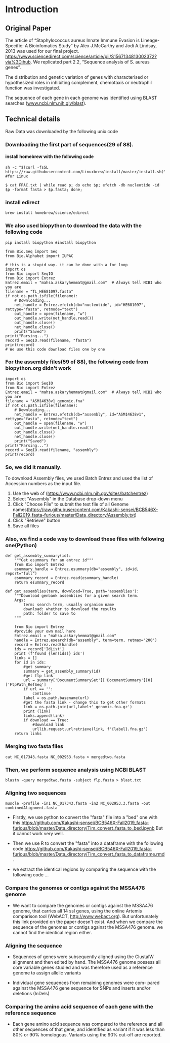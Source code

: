 # Introduction


## Original Paper

The article of “Staphylococcus aureus Innate Immune Evasion is Lineage-Specific: A Bioinfomatics Study” by Alex J.McCarthy and Jodi A.Lindsay, 2013 was used for our final project. https://www.sciencedirect.com/science/article/pii/S1567134813002372?via%3Dihub. We replicated part 2.2, “Sequence analysis of S. aureus genes”.

The distribution and genetic variation of genes with characterised or hypothesized roles in inhibiting complement, chemotaxis or neutrophil function was investigated.

The sequence of each gene in each genome was identified using BLAST searches (www.ncbi.nlm.nih.giv/blast).

## Technical details

Raw Data was downloaded by the following unix code

### Downloading the first part of sequences(29 of 88). 

#### install homebrew with the following code
```
sh -c "$(curl -fsSL https://raw.githubusercontent.com/Linuxbrew/install/master/install.sh)" #for Linux
```

```
$ cat FPAC.txt | while read p; do echo $p; efetch -db nucleotide -id $p -format fasta > $p.fasta; done;
```
### install edirect

```
brew install homebrew/science/edirect
```


### We also used biopython to download the data with the following code

```{python}
pip install biopython #install biopython
```

```{python}
from Bio.Seq import Seq
from Bio.Alphabet import IUPAC
```

```{python}
# this is a stupid way. it can be done with a for loop
import os
from Bio import SeqIO
from Bio import Entrez
Entrez.email = "mahsa.askaryhemmat@gmail.com"  # Always tell NCBI who you are
filename = "TL_HE681097.fasta"
if not os.path.isfile(filename):
    # Downloading...
    net_handle = Entrez.efetch(db="nucleotide", id="HE681097", rettype="fasta", retmode="text")
    out_handle = open(filename, "w")
    out_handle.write(net_handle.read())
    out_handle.close()
    net_handle.close()
    print("Saved")
print("Parsing...")
record = SeqIO.read(filename, "fasta")
print(record)
# We use this code download files one by one
```

### For the assembly files(59 of 88), the following code from biopython.org didn't work

```{python}
import os
from Bio import SeqIO
from Bio import Entrez
Entrez.email = "mahsa.askaryhemmat@gmail.com"  # Always tell NCBI who you are
filename = "ASM14638v1_genomic.fna"
if not os.path.isfile(filename):
    # Downloading...
    net_handle = Entrez.efetch(db="assembly", id="ASM14638v1", rettype="fasta", retmode="text")
    out_handle = open(filename, "w")
    out_handle.write(net_handle.read())
    out_handle.close()
    net_handle.close()
    print("Saved")
print("Parsing...")
record = SeqIO.read(filename, "assembly")
print(record)
```

### So, we did it manually. 

To download Assembly files, we used Batch Entrez and used the list of Accession numbers as the input file.

1. Use the web of (https://www.ncbi.nlm.nih.gov/sites/batchentrez)
2. Select "Assembly" in the Database drop-down menu
3. Click "Choose File" to submit the test file of all Genome names(https://raw.githubusercontent.com/Kakashi-sensei/BCB546X-Fall2019_fasta-furious/master/Data_directory/Assembly.txt)
4. Click "Retrieve" button
5. Save all files

### Also, we find a code way to download these files with following one(Python)

```{python}
def get_assembly_summary(id):
    """Get esummary for an entrez id"""
    from Bio import Entrez
    esummary_handle = Entrez.esummary(db="assembly", id=id, report="full")
    esummary_record = Entrez.read(esummary_handle)
    return esummary_record

def get_assemblies(term, download=True, path='assemblies'):
    """Download genbank assemblies for a given search term.
    Args:
        term: search term, usually organism name
        download: whether to download the results
        path: folder to save to
    """

    from Bio import Entrez
    #provide your own mail here
    Entrez.email = "mahsa.askaryhemmat@gmail.com"
    handle = Entrez.esearch(db="assembly", term=term, retmax='200')
    record = Entrez.read(handle)
    ids = record['IdList']
    print (f'found {len(ids)} ids')
    links = []
    for id in ids:
        #get summary
        summary = get_assembly_summary(id)
        #get ftp link
        url = summary['DocumentSummarySet']['DocumentSummary'][0]['FtpPath_RefSeq']
        if url == '':
            continue
        label = os.path.basename(url)
        #get the fasta link - change this to get other formats
        link = os.path.join(url,label+'_genomic.fna.gz')
        print (link)
        links.append(link)
        if download == True:
            #download link
            urllib.request.urlretrieve(link, f'{label}.fna.gz')
    return links
```

### Merging two fasta files
```
cat NC_017343.fasta NC_002953.fasta > mergedtwo.fasta
```
### Then, we perform sequence analysis using NCBI BLAST 

```
blastn -query mergedtwo.fasta -subject flp.fasta > blast.txt
```

### Aligning two sequences

```
muscle -profile -in1 NC_017343.fasta -in2 NC_002953.3.fasta -out combinedAlignment.fasta
```
* Firstly, we use python to convert the "fasta" file into a "bed" one with this https://github.com/Kakashi-sensei/BCB546X-Fall2019_fasta-furious/blob/master/Data_directory/Tim_convert_fasta_to_bed.ipynb
But it cannot work very well.


* Then we use R to convert the "fasta" into a dataframe with the following code https://github.com/Kakashi-sensei/BCB546X-Fall2019_fasta-furious/blob/master/Data_directory/Tim_convert_fasta_to_dataframe.rmd.

* we extract the identical regions by comparing the sequence with the following code ...

### Compare the genomes or contigs against the MSSA476 genome
* We want to compare the genomes or contigs against the MSSA476 genome, that carries all 14 ssl genes, using the online Artemis comparison tool (WebACT, http://www.webact.org). But unfortunately this link provided on the paper doesn't exist. And when we compare the sequence of the genomes or contigs against the MSSA476 genome. we cannot find the identical region either.

### Aligning the sequence
* Sequences of genes were subsequently aligned using the ClustalW alignment and then edited by hand. The MSSA476 genome possess all core variable genes studied and was therefore used as a reference genome to assign allelic variants

* Individual gene sequences from remaining genomes were com- pared against the MSSA476 gene sequence for SNPs and inserts and/or deletions (InDels)

### Comparing the amino acid sequence of each gene with the reference sequence
* Each gene amino acid sequence was compared to the reference and all other sequences of that gene, and identified as variant if it was less than 80% or 90% homologous. Variants using the 90% cut-off are reported.



